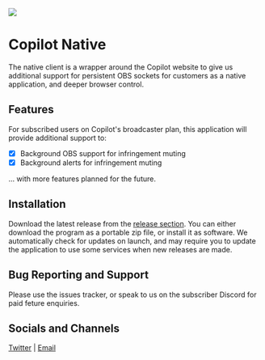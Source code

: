 ![](assets/broadcaster.png)

# Copilot Native
The native client is a wrapper around the Copilot website to give us additional support for persistent OBS sockets for customers as a native application, and deeper browser control.

## Features
For subscribed users on Copilot's broadcaster plan, this application will provide additional support to: 
- [x] Background OBS support for infringement muting
- [x] Background alerts for infringement muting

... with more features planned for the future.

## Installation
Download the latest release from the [release section](https://github.com/copilotgg/native/releases). You can either download the program as a portable zip file, or install it as software. We automatically check for updates on launch, and may require you to update the application to use some services when new releases are made.

## Bug Reporting and Support
Please use the issues tracker, or speak to us on the subscriber Discord for paid feture enquiries.

## Socials and Channels
[Twitter](https://twitter.com/copilotgg) | [Email](contact@copilot.gg)